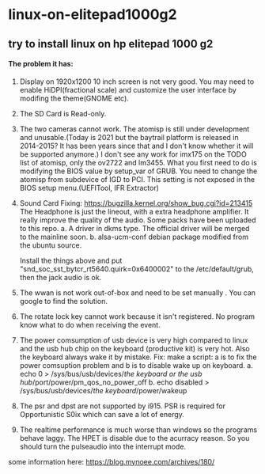 # linux-on-elitepad1000g2
## try to install linux on hp elitepad 1000 g2

#### The problem it has:
1. Display on 1920x1200 10 inch screen is not very good. You may need to enable HiDPI(fractional scale) and customize the user interface by modifing the theme(GNOME etc).

2. The SD Card is Read-only.

3. The two cameras cannot work. The atomisp is still under development and unusable.(Today is 2021 but the baytrail platform is released in 2014-2015? It has been years since that and I don't know whether it will be supported anymore.) I don't see any work for imx175 on the TODO list of atomisp, only the ov2722 and lm3455.
What you first need to do is modifying the BIOS value by setup_var of GRUB. You need to change the atomisp from subdevice of IGD to PCI. This setting is not exposed in the BIOS setup menu.(UEFITool, IFR Extractor)

4. Sound Card Fixing: https://bugzilla.kernel.org/show_bug.cgi?id=213415
   The Headphone is just the lineout, with a extra headphone amplifier. It really improve the quality of the audio.
   Some packs have been uploaded to this repo.
   a. A driver in dkms type. The official driver will be merged to the mainline soon.
   b. alsa-ucm-conf debian package modified from the ubuntu source.
   
   Install the things above and put "snd_soc_sst_bytcr_rt5640.quirk=0x6400002" to the /etc/default/grub, then the jack audio is ok.

5. The wwan is not work out-of-box and need to be set manually . You can google to find the solution.

6. The rotate lock key cannot work because it isn't registered. No program know what to do when receiving the event.

7. The power comsumption of usb device is very high compared to linux and the usb hub chip on the keyboard (productive kit) is very hot. Also the keyboard always wake it by mistake.
Fix: make a script: a is to fix the power comsuption problem and b is to disable wake up on keyboard.
  a. echo 0 > /sys/bus/usb/devices/*the keyboard or the usb hub*/port/power/pm_qos_no_power_off
  b. echo disabled > /sys/bus/usb/devices/*the keyboard*/power/wakeup

9. The psr and dpst are not supported by i915. PSR is required for Opportunistic S0ix which can save a lot of energy.

9. The realtime performance is much worse than windows so the programs behave laggy. The HPET is disable due to the acurracy reason. So you should turn the pulseaudio into the interrupt mode.

some information here: https://blog.mynoee.com/archives/180/
